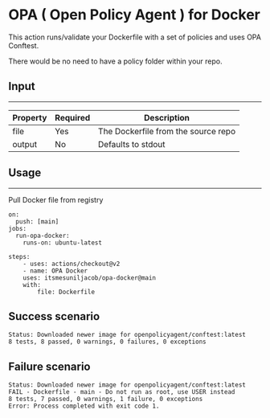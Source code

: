 # OPA ( Open Policy Agent ) for Docker

This action runs/validate your Dockerfile with a set of policies and uses OPA Conftest.

There would be no need to have a policy folder within your repo.

## Input
---------------

| Property    	|  Required 	|  Description 	| 
|---	|---	|---	|
| file  	|  Yes 	|  The Dockerfile from the source repo	|
| output  	|  No 	|  Defaults to stdout 	| 


## Usage
------------------

Pull Docker file from registry

```
on:
  push: [main]
jobs:
  run-opa-docker:
    runs-on: ubuntu-latest

steps:
    - uses: actions/checkout@v2
    - name: OPA Docker
    uses: itsmesuniljacob/opa-docker@main
    with:
        file: Dockerfile
```

## Success scenario

```
Status: Downloaded newer image for openpolicyagent/conftest:latest
8 tests, 8 passed, 0 warnings, 0 failures, 0 exceptions
```

## Failure scenario
```
Status: Downloaded newer image for openpolicyagent/conftest:latest
FAIL - Dockerfile - main - Do not run as root, use USER instead
8 tests, 7 passed, 0 warnings, 1 failure, 0 exceptions
Error: Process completed with exit code 1.
```
